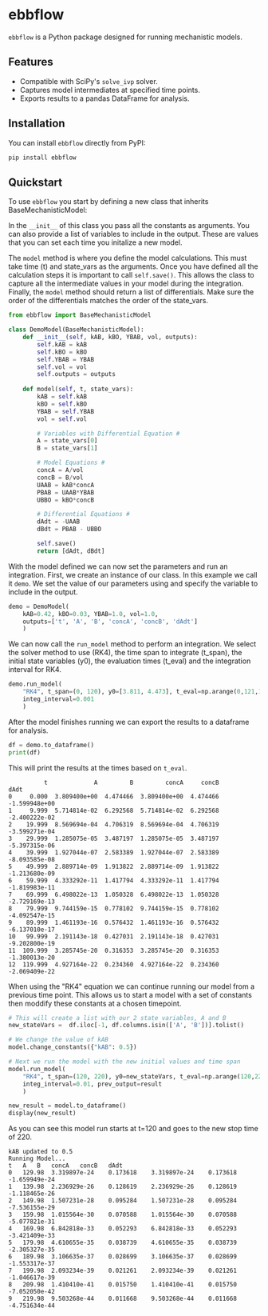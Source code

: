 # ebbflow

`ebbflow` is a Python package designed for running mechanistic models.

## Features

- Compatible with SciPy's `solve_ivp` solver.
- Captures model intermediates at specified time points.
- Exports results to a pandas DataFrame for analysis.

## Installation

You can install `ebbflow` directly from PyPI:

```bash
pip install ebbflow
```

## Quickstart

To use ```ebbflow``` you start by defining a new class that inherits BaseMechanisticModel:

In the ```__init__``` of this class you pass all the constants as arguments. You can also provide a list of variables to include in the output. These are values that you can set each time you initalize a new model.

The ```model``` method is where you define the model calculations. This must take time (t) and state_vars as the arguments. Once you have defined all the calculation steps it is important to call ```self.save()```. This allows the class to capture all the intermediate values in your model during the integration. Finally, the ```model``` method should return a list of differentials. Make sure the order of the differentials matches the order of the state_vars. 

```python
from ebbflow import BaseMechanisticModel

class DemoModel(BaseMechanisticModel):
    def __init__(self, kAB, kBO, YBAB, vol, outputs):
        self.kAB = kAB        
        self.kBO = kBO
        self.YBAB = YBAB
        self.vol = vol        
        self.outputs = outputs
    
    def model(self, t, state_vars):
        kAB = self.kAB
        kBO = self.kBO
        YBAB = self.YBAB
        vol = self.vol

        # Variables with Differential Equation #
        A = state_vars[0]
        B = state_vars[1]

        # Model Equations # 
        concA = A/vol
        concB = B/vol
        UAAB = kAB*concA
        PBAB = UAAB*YBAB
        UBBO = kBO*concB

        # Differential Equations # 
        dAdt = -UAAB
        dBdt = PBAB - UBBO

        self.save()
        return [dAdt, dBdt]
```

With the model defined we can now set the parameters and run an integration. First, we create an instance of our class. In this example we call it `demo`. We set the value of our parameters using and specify the variable to include in the output. 

```python
demo = DemoModel(
    kAB=0.42, kBO=0.03, YBAB=1.0, vol=1.0, 
    outputs=['t', 'A', 'B', 'concA', 'concB', 'dAdt']
    )
```

We can now call the `run_model` method to perform an integration. We select the solver method to use (RK4), the time span to integrate (t_span), the initial state variables (y0), the evaluation times (t_eval) and the integration interval for RK4.

```python
demo.run_model(
    "RK4", t_span=(0, 120), y0=[3.811, 4.473], t_eval=np.arange(0,121,10),
    integ_interval=0.001
    )
```

After the model finishes running we can export the results to a dataframe for analysis.

```python
df = demo.to_dataframe()
print(df)
```

This will print the results at the times based on ```t_eval```.

```
          t             A         B         concA     concB          dAdt
0     0.000  3.809400e+00  4.474466  3.809400e+00  4.474466 -1.599948e+00
1     9.999  5.714814e-02  6.292568  5.714814e-02  6.292568 -2.400222e-02
2    19.999  8.569694e-04  4.706319  8.569694e-04  4.706319 -3.599271e-04
3    29.999  1.285075e-05  3.487197  1.285075e-05  3.487197 -5.397315e-06
4    39.999  1.927044e-07  2.583389  1.927044e-07  2.583389 -8.093585e-08
5    49.999  2.889714e-09  1.913822  2.889714e-09  1.913822 -1.213680e-09
6    59.999  4.333292e-11  1.417794  4.333292e-11  1.417794 -1.819983e-11
7    69.999  6.498022e-13  1.050328  6.498022e-13  1.050328 -2.729169e-13
8    79.999  9.744159e-15  0.778102  9.744159e-15  0.778102 -4.092547e-15
9    89.999  1.461193e-16  0.576432  1.461193e-16  0.576432 -6.137010e-17
10   99.999  2.191143e-18  0.427031  2.191143e-18  0.427031 -9.202800e-19
11  109.999  3.285745e-20  0.316353  3.285745e-20  0.316353 -1.380013e-20
12  119.999  4.927164e-22  0.234360  4.927164e-22  0.234360 -2.069409e-22
```

When using the "RK4" equation we can continue running our model from a previous time point. This allows us to start a model with a set of constants then moddify these constants at a chosen timepoint. 

```python
# This will create a list with our 2 state variables, A and B
new_stateVars =  df.iloc[-1, df.columns.isin(['A', 'B'])].tolist()

# We change the value of kAB
model.change_constants({"kAB": 0.5})

# Next we run the model with the new initial values and time span
model.run_model(
    "RK4", t_span=(120, 220), y0=new_stateVars, t_eval=np.arange(120,221,10), 
    integ_interval=0.01, prev_output=result
    )

new_result = model.to_dataframe()
display(new_result)
```

As you can see this model run starts at t=120 and goes to the new stop time of 220.

```
kAB updated to 0.5
Running Model...
t	A	B	concA	concB	dAdt
0	129.98	3.319897e-24	0.173618	3.319897e-24	0.173618	-1.659949e-24
1	139.98	2.236929e-26	0.128619	2.236929e-26	0.128619	-1.118465e-26
2	149.98	1.507231e-28	0.095284	1.507231e-28	0.095284	-7.536155e-29
3	159.98	1.015564e-30	0.070588	1.015564e-30	0.070588	-5.077821e-31
4	169.98	6.842818e-33	0.052293	6.842818e-33	0.052293	-3.421409e-33
5	179.98	4.610655e-35	0.038739	4.610655e-35	0.038739	-2.305327e-35
6	189.98	3.106635e-37	0.028699	3.106635e-37	0.028699	-1.553317e-37
7	199.98	2.093234e-39	0.021261	2.093234e-39	0.021261	-1.046617e-39
8	209.98	1.410410e-41	0.015750	1.410410e-41	0.015750	-7.052050e-42
9	219.98	9.503268e-44	0.011668	9.503268e-44	0.011668	-4.751634e-44
```